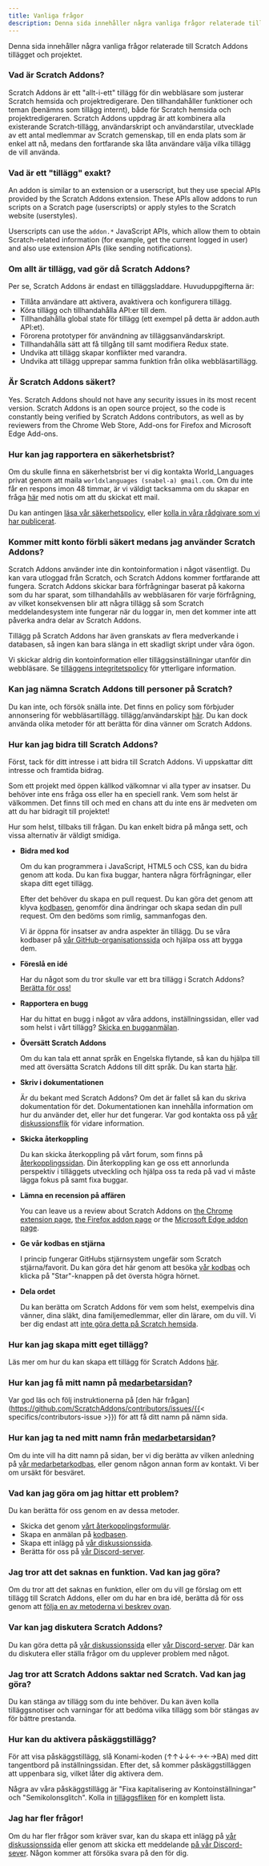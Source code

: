 ```yaml
---
title: Vanliga frågor
description: Denna sida innehåller några vanliga frågor relaterade till Scratch Addons tillägget och projektet.
---
```


Denna sida innehåller några vanliga frågor relaterade till Scratch Addons tillägget och projektet.

### Vad är Scratch Addons?

Scratch Addons är ett "allt-i-ett" tillägg för din webbläsare som justerar Scratch hemsida och projektredigerare. Den tillhandahåller funktioner och teman (benämns som tillägg internt), både för Scratch hemsida och projektredigeraren. Scratch Addons uppdrag är att kombinera alla existerande Scratch-tillägg, användarskript och användarstilar, utvecklade av ett antal medlemmar av Scratch gemenskap, till en enda plats som är enkel att nå, medans den fortfarande ska låta användare välja vilka tillägg de vill använda.

### Vad är ett "tillägg" exakt?

An addon is similar to an extension or a userscript, but they use special APIs provided by the Scratch Addons extension. These APIs allow addons to run scripts on a Scratch page (userscripts) or apply styles to the Scratch website (userstyles).

Userscripts can use the `addon.*` JavaScript APIs, which allow them to obtain Scratch-related information (for example, get the current logged in user) and also use extension APIs (like sending notifications).

### Om allt är tillägg, vad gör då Scratch Addons?

Per se, Scratch Addons är endast en tilläggsladdare. Huvuduppgifterna är:

- Tillåta användare att aktivera, avaktivera och konfigurera tillägg.
- Köra tillägg och tillhandahålla API:er till dem.
- Tillhandahålla global state för tillägg (ett exempel på detta är addon.auth API:et).
- Förorena prototyper för användning av tilläggsanvändarskript.
- Tillhandahålla sätt att få tillgång till samt modifiera Redux state.
- Undvika att tillägg skapar konflikter med varandra.
- Undvika att tillägg upprepar samma funktion från olika webbläsartillägg.

### Är Scratch Addons säkert?

Yes. Scratch Addons should not have any security issues in its most recent version. Scratch Addons is an open source project, so the code is constantly being verified by Scratch Addons contributors, as well as by reviewers from the Chrome Web Store, Add-ons for Firefox and Microsoft Edge Add-ons.

### Hur kan jag rapportera en säkerhetsbrist?

Om du skulle finna en säkerhetsbrist ber vi dig kontakta World_Languages privat genom att maila `worldxlanguages (snabel-a) gmail.com`. Om du inte får en respons imon 48 timmar, är vi väldigt tacksamma om du skapar en fråga [här](https://github.com/ScratchAddons/ScratchAddons/issues/) med notis om att du skickat ett mail.

Du kan antingen [läsa vår säkerhetspolicy](https://github.com/ScratchAddons/ScratchAddons/security/policy), eller [kolla in våra rådgivare som vi har publicerat](https://github.com/ScratchAddons/ScratchAddons/security/advisories?state=published).

### Kommer mitt konto förbli säkert medans jag använder Scratch Addons?

Scratch Addons använder inte din kontoinformation i något väsentligt. Du kan vara utloggad från Scratch, och Scratch Addons kommer fortfarande att fungera. Scratch Addons skickar bara förfrågningar baserat på kakorna som du har sparat, som tillhandahålls av webbläsaren för varje förfrågning, av vilket konsekvensen blir att några tillägg så som Scratch meddelandesystem inte fungerar när du loggar in, men det kommer inte att påverka andra delar av Scratch Addons.

Tillägg på Scratch Addons har även granskats av flera medverkande i databasen, så ingen kan bara slänga in ett skadligt skript under våra ögon.

Vi skickar aldrig din kontoinformation eller tilläggsinställningar utanför din webbläsare. Se [tilläggens integritetspolicy](/docs/privacy/policies/extension) för ytterligare information.

### Kan jag nämna Scratch Addons till personer på Scratch?

Du kan inte, och försök snälla inte. Det finns en policy som förbjuder annonsering för webbläsartillägg. tillägg/användarskipt [här](https://scratch.mit.edu/discuss/post/2907564/). Du kan dock använda olika metoder för att berätta för dina vänner om Scratch Addons.

### Hur kan jag bidra till Scratch Addons?

Först, tack för ditt intresse i att bidra till Scratch Addons. Vi uppskattar ditt intresse och framtida bidrag.

Som ett projekt med öppen källkod välkomnar vi alla typer av insatser. Du behöver inte ens fråga oss eller ha en speciell rank. Vem som helst är välkommen. Det finns till och med en chans att du inte ens är medveten om att du har bidragit till projektet!

Hur som helst, tillbaks till frågan. Du kan enkelt bidra på många sett, och vissa alternativ är väldigt smidiga.

- **Bidra med kod**

  Om du kan programmera i JavaScript, HTML5 och CSS, kan du bidra genom att koda. Du kan fixa buggar, hantera några förfrågningar, eller skapa ditt eget tillägg.

  Efter det behöver du skapa en pull request. Du kan göra det genom att klyva [kodbasen](https://github.com/ScratchAddons/ScratchAddons/), genomför dina ändringar och skapa sedan din pull request. Om den bedöms som rimlig, sammanfogas den.

  Vi är öppna för insatser av andra aspekter än tillägg. Du se våra kodbaser på [vår GitHub-organisationssida](https://github.com/ScratchAddons) och hjälpa oss att bygga dem.

- **Föreslå en idé**

  Har du något som du tror skulle var ett bra tillägg i Scratch Addons? [Berätta för oss!](#i-think-you-missed-a-feature-what-can-i-do)

- **Rapportera en bugg**

  Har du hittat en bugg i något av våra addons, inställningssidan, eller vad som helst i vårt tillägg? [Skicka en bugganmälan](#what-can-i-do-if-i-find-a-problem).

- **Översätt Scratch Addons**

  Om du kan tala ett annat språk en Engelska flytande, så kan du hjälpa till med att översätta Scratch Addons till ditt språk. Du kan starta [här](/docs/localization/joining-the-localization-team).

- **Skriv i dokumentationen**

  Är du bekant med Scratch Addons? Om det är fallet så kan du skriva dokumentation för det. Dokumentationen kan innehålla information om hur du använder det, eller hur det fungerar. Var god kontakta oss på [vår diskussionsflik](https://github.com/ScratchAddons/ScratchAddons/discussions) för vidare information.

- **Skicka återkoppling**

  Du kan skicka återkoppling på vårt forum, som finns på [återkopplingssidan](https://scratchaddons.com/feedback). Din återkoppling kan ge oss ett annorlunda perspektiv i tilläggets utveckling och hjälpa oss ta reda på vad vi måste lägga fokus på samt fixa buggar.

- **Lämna en recension på affären**

  You can leave us a review about Scratch Addons on [the Chrome extension page](https://chrome.google.com/webstore/detail/fbeffbjdlemaoicjdapfpikkikjoneco), [the Firefox addon page](https://addons.mozilla.org/firefox/addon/scratch-messaging-extension/) or the [Microsoft Edge addon page](https://microsoftedge.microsoft.com/addons/detail/scratch-addons/iliepgjnemckemgnledoipfiilhajdjj).

- **Ge vår kodbas en stjärna**

  I princip fungerar GitHubs stjärnsystem ungefär som Scratch stjärna/favorit. Du kan göra det här genom att besöka [vår kodbas](https://github.com/ScratchAddons/ScratchAddons) och klicka på "Star"-knappen på det översta högra hörnet.

- **Dela ordet**

  Du kan berätta om Scratch Addons för vem som helst, exempelvis dina vänner, dina släkt, dina familjemedlemmar, eller din lärare, om du vill. Vi ber dig endast att [inte göra detta på Scratch hemsida](#can-i-tell-people-about-scratch-addons-on-scratch).

### Hur kan jag skapa mitt eget tillägg?

Läs mer om hur du kan skapa ett tillägg för Scratch Addons [här](/docs/develop/getting-started).

### Hur kan jag få mitt namn på [medarbetarsidan](/contributors)?

Var god läs och följ instruktionerna på [den här frågan](https://github.com/ScratchAddons/contributors/issues/{{< specifics/contributors-issue >}}) för att få ditt namn på nämn sida.

### Hur kan jag ta ned mitt namn från [medarbetarsidan](/contributors)?

Om du inte vill ha ditt namn på sidan, ber vi dig berätta av vilken anledning på [vår medarbetarkodbas](https://github.com/ScratchAddons/contributors/issues/), eller genom någon annan form av kontakt. Vi ber om ursäkt för besväret.

### Vad kan jag göra om jag hittar ett problem?

Du kan berätta för oss genom en av dessa metoder.

- Skicka det genom [vårt återkopplingsformulär](https://scratchaddons.com/feedback).
- Skapa en anmälan på [kodbasen](https://github.com/ScratchAddons/ScratchAddons/issues).
- Skapa ett inlägg på [vår diskussionssida](https://github.com/ScratchAddons/ScratchAddons/discussions).
- Berätta för oss på [vår Discord-server](https://discord.gg/R5NBqwMjNc).

### Jag tror att det saknas en funktion. Vad kan jag göra?

Om du tror att det saknas en funktion, eller om du vill ge förslag om ett tillägg till Scratch Addons, eller om du har en bra idé, berätta då för oss genom att [följa en av metoderna vi beskrev ovan](#what-can-i-do-if-i-find-a-problem).

### Var kan jag diskutera Scratch Addons?

Du kan göra detta på [vår diskussionssida](https://github.com/ScratchAddons/ScratchAddons/discussions) eller [vår Discord-server](https://discord.gg/R5NBqwMjNc). Där kan du diskutera eller ställa frågor om du upplever problem med något.

### Jag tror att Scratch Addons saktar ned Scratch. Vad kan jag göra?

Du kan stänga av tillägg som du inte behöver. Du kan även kolla tilläggsnotiser och varningar för att bedöma vilka tillägg som bör stängas av för bättre prestanda.

### Hur kan du aktivera påskäggstillägg?

För att visa påskäggstillägg, slå Konami-koden (↑↑↓↓←→←→BA) med ditt tangentbord på inställningssidan. Efter det, så kommer påskäggstilläggen att uppenbara sig, vilket låter dig aktivera dem.

Några av våra påskäggstillägg är "Fixa kapitalisering av Kontoinställningar" och "Semikolonsglitch". Kolla in [tilläggsfliken](/addons) för en komplett lista.

### Jag har fler frågor!

Om du har fler frågor som kräver svar, kan du skapa ett inlägg på [vår diskussionssida](https://github.com/ScratchAddons/ScratchAddons/discussions) eller genom att skicka ett meddelande [på vår Discord-sever](https://discord.gg/R5NBqwMjNc). Någon kommer att försöka svara på den för dig.
